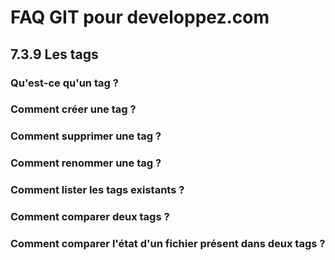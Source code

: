 # FAQ GIT pour developpez.com

## 7.3.9 Les tags

### Qu'est-ce qu'un tag ?

### Comment créer une tag ?

### Comment supprimer une tag ?

### Comment renommer une tag ?

### Comment lister les tags existants ?

### Comment comparer deux tags ?

### Comment comparer l'état d'un fichier présent dans deux tags ?
